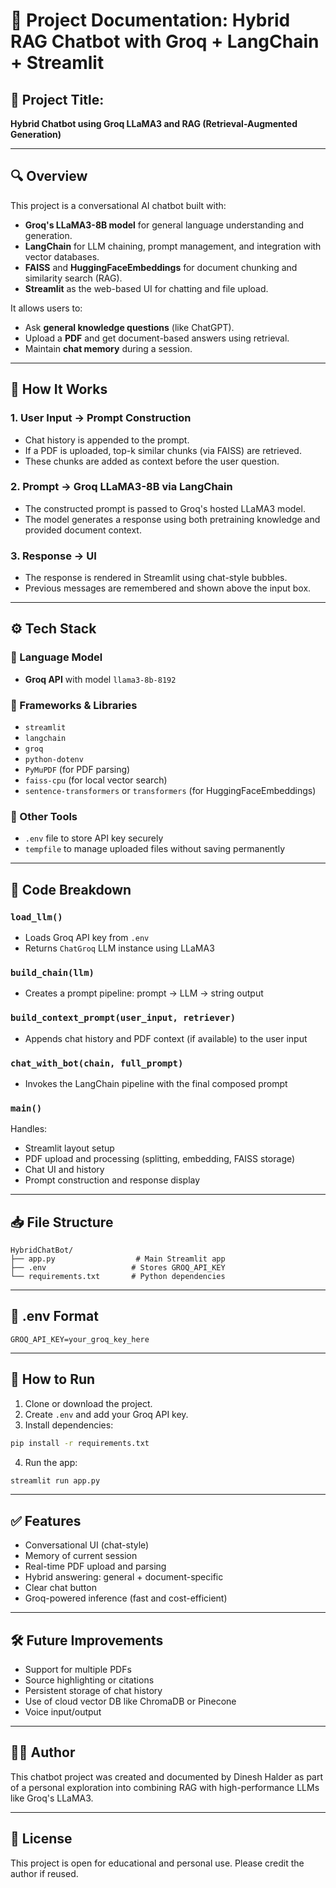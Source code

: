 # 📄 Project Documentation: Hybrid RAG Chatbot with Groq + LangChain + Streamlit

## 📌 Project Title:

**Hybrid Chatbot using Groq LLaMA3 and RAG (Retrieval-Augmented Generation)**

---

## 🔍 Overview

This project is a conversational AI chatbot built with:

* **Groq's LLaMA3-8B model** for general language understanding and generation.
* **LangChain** for LLM chaining, prompt management, and integration with vector databases.
* **FAISS** and **HuggingFaceEmbeddings** for document chunking and similarity search (RAG).
* **Streamlit** as the web-based UI for chatting and file upload.

It allows users to:

* Ask **general knowledge questions** (like ChatGPT).
* Upload a **PDF** and get document-based answers using retrieval.
* Maintain **chat memory** during a session.

---

## 🧠 How It Works

### 1. **User Input → Prompt Construction**

* Chat history is appended to the prompt.
* If a PDF is uploaded, top-k similar chunks (via FAISS) are retrieved.
* These chunks are added as context before the user question.

### 2. **Prompt → Groq LLaMA3-8B via LangChain**

* The constructed prompt is passed to Groq's hosted LLaMA3 model.
* The model generates a response using both pretraining knowledge and provided document context.

### 3. **Response → UI**

* The response is rendered in Streamlit using chat-style bubbles.
* Previous messages are remembered and shown above the input box.

---

## ⚙️ Tech Stack

### 🔸 Language Model

* **Groq API** with model `llama3-8b-8192`

### 🔸 Frameworks & Libraries

* `streamlit`
* `langchain`
* `groq`
* `python-dotenv`
* `PyMuPDF` (for PDF parsing)
* `faiss-cpu` (for local vector search)
* `sentence-transformers` or `transformers` (for HuggingFaceEmbeddings)

### 🔸 Other Tools

* `.env` file to store API key securely
* `tempfile` to manage uploaded files without saving permanently

---

## 🧩 Code Breakdown

### `load_llm()`

* Loads Groq API key from `.env`
* Returns `ChatGroq` LLM instance using LLaMA3

### `build_chain(llm)`

* Creates a prompt pipeline: prompt → LLM → string output

### `build_context_prompt(user_input, retriever)`

* Appends chat history and PDF context (if available) to the user input

### `chat_with_bot(chain, full_prompt)`

* Invokes the LangChain pipeline with the final composed prompt

### `main()`

Handles:

* Streamlit layout setup
* PDF upload and processing (splitting, embedding, FAISS storage)
* Chat UI and history
* Prompt construction and response display

---

## 📥 File Structure

```
HybridChatBot/
├── app.py                  # Main Streamlit app
├── .env                   # Stores GROQ_API_KEY
└── requirements.txt       # Python dependencies
```

---

## 🔐 .env Format

```
GROQ_API_KEY=your_groq_key_here
```

---

## 🧪 How to Run

1. Clone or download the project.
2. Create `.env` and add your Groq API key.
3. Install dependencies:

```bash
pip install -r requirements.txt
```

4. Run the app:

```bash
streamlit run app.py
```

---

## ✅ Features

* Conversational UI (chat-style)
* Memory of current session
* Real-time PDF upload and parsing
* Hybrid answering: general + document-specific
* Clear chat button
* Groq-powered inference (fast and cost-efficient)

---

## 🛠 Future Improvements

* Support for multiple PDFs
* Source highlighting or citations
* Persistent storage of chat history
* Use of cloud vector DB like ChromaDB or Pinecone
* Voice input/output

---

## 🧑‍💻 Author

This chatbot project was created and documented by Dinesh Halder as part of a personal exploration into combining RAG with high-performance LLMs like Groq's LLaMA3.

---

## 📎 License

This project is open for educational and personal use. Please credit the author if reused.
